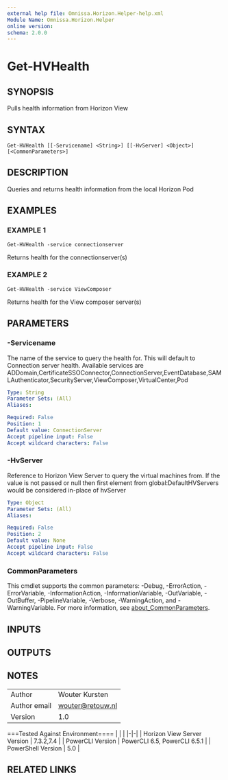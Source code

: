 ```yaml
---
external help file: Omnissa.Horizon.Helper-help.xml
Module Name: Omnissa.Horizon.Helper
online version:
schema: 2.0.0
---
```


# Get-HVHealth

## SYNOPSIS
Pulls health information from Horizon View

## SYNTAX

```
Get-HVHealth [[-Servicename] <String>] [[-HvServer] <Object>] [<CommonParameters>]
```

## DESCRIPTION
Queries and returns health information from the local Horizon Pod

## EXAMPLES

### EXAMPLE 1
```
Get-HVHealth -service connectionserver
```

Returns health for the connectionserver(s)

### EXAMPLE 2
```
Get-HVHealth -service ViewComposer
```

Returns health for the View composer server(s)

## PARAMETERS

### -Servicename
The name of the service to query the health for.
 This will default to Connection server health.
 Available services are ADDomain,CertificateSSOConnector,ConnectionServer,EventDatabase,SAMLAuthenticator,SecurityServer,ViewComposer,VirtualCenter,Pod

```yaml
Type: String
Parameter Sets: (All)
Aliases:

Required: False
Position: 1
Default value: ConnectionServer
Accept pipeline input: False
Accept wildcard characters: False
```

### -HvServer
Reference to Horizon View Server to query the virtual machines from.
If the value is not passed or null then
first element from global:DefaultHVServers would be considered in-place of hvServer

```yaml
Type: Object
Parameter Sets: (All)
Aliases:

Required: False
Position: 2
Default value: None
Accept pipeline input: False
Accept wildcard characters: False
```

### CommonParameters
This cmdlet supports the common parameters: -Debug, -ErrorAction, -ErrorVariable, -InformationAction, -InformationVariable, -OutVariable, -OutBuffer, -PipelineVariable, -Verbose, -WarningAction, and -WarningVariable. For more information, see [about_CommonParameters](http://go.microsoft.com/fwlink/?LinkID=113216).

## INPUTS

## OUTPUTS

## NOTES
| | |
|-|-|
| Author | Wouter Kursten |
| Author email | wouter@retouw.nl |
| Version | 1.0 |

===Tested Against Environment====
| | |
|-|-|
| Horizon View Server Version | 7.3.2,7.4 |
| PowerCLI Version | PowerCLI 6.5, PowerCLI 6.5.1 |
| PowerShell Version | 5.0 |

## RELATED LINKS
